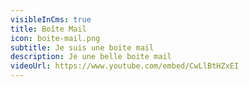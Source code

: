 ```yaml
---
visibleInCms: true
title: Boîte Mail
icon: boite-mail.png
subtitle: Je suis une boite mail
description: Je une belle boite mail
videoUrl: https://www.youtube.com/embed/CwLlBtHZxEI
---
```

